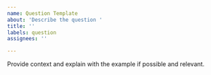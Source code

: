 ```yaml
---
name: Question Template
about: 'Describe the question '
title: ''
labels: question
assignees: ''

---
```


Provide context and explain with the example if possible and relevant.
